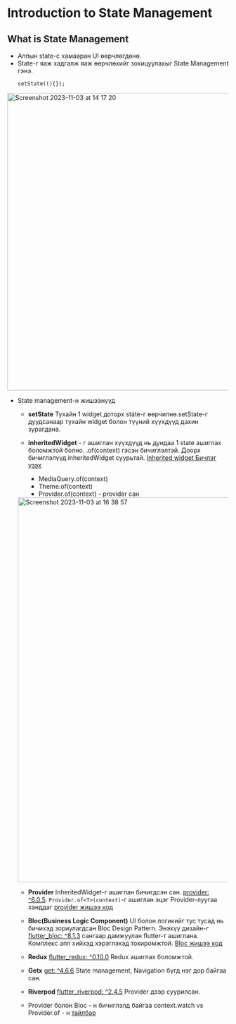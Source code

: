 # Introduction to State Management
## What is State Management
 - Аппын state-с хамааран UI өөрчлөгдөнө.
 - State-г яаж хадгалж яаж өөрчлөхийг зохицуулахыг State Management гэнэ.
   ```
   setState((){});
   ```
<img width="676" alt="Screenshot 2023-11-03 at 14 17 20" src="https://github.com/buyka98/flutter-lesson/assets/92565391/77f03310-6906-4422-a73d-17786c5e8ad8">

- State management-н жишээнүүд 
  - **setState** Тухайн 1 widget доторх state-г өөрчилнө.setState-г дуудсанаар тухайн widget болон түүний хүүхдүүд дахин зурагдана.
    
  - **inheritedWidget** - г ашиглан хүүхдүүд нь дундаа 1 state ашиглах боломжтой болно.
    .of(context) гэсэн бичиглэлтэй. Доорх бичиглэлүүд inheritedWidget суурьтай. [Inherited widget Бичлэг үзэх](https://www.youtube.com/watch?v=utrvu-eow6U)
    - MediaQuery.of(context)
    - Theme.of(context)
    - Provider.of(context) - provider сан 
  <img width="874" alt="Screenshot 2023-11-03 at 16 38 57" src="https://github.com/buyka98/flutter-lesson/assets/92565391/257025bf-5ba5-4eea-bf02-d5ec8bb4504b">
  
  - **Provider** InheritedWidget-г ашиглан бичигдсэн сан.  [provider: ^6.0.5](https://pub.dev/packages/provider). ```Provider.of<T>(context)```-г ашиглан эцэг Provider-луугаа ханддаг [provider жишээ код](https://github.com/buyka98/provider_example)
    
  - **Bloc(Business Logic Component)** UI болон логикийг тус тусад нь бичихэд зориулагдсан Bloc Design Pattern. Энэхүү дизайн-г [flutter_bloc: ^8.1.3](https://pub.dev/packages/flutter_bloc) сангаар дамжуулан flutter-т ашиглана. Комплекс апп хийхэд хэрэглэхэд тохиромжтой. [Bloc жишээ код](https://github.com/buyka98/bloc_example)
    
  - **Redux** [flutter_redux: ^0.10.0](https://pub.dev/packages/flutter_redux) Redux ашиглах боломжтой.
    
  - **Getx** [get: ^4.6.6](https://pub.dev/packages/get) State management, Navigation бүгд нэг дор байгаа сан.
    
  - **Riverpod** [flutter_riverpod: ^2.4.5](https://pub.dev/packages/flutter_riverpod) Provider дээр суурилсан.
    
  - Provider болон Bloc - н бичиглэлд байгаа context.watch vs Provider.of - н [тайлбар](https://github.com/felangel/bloc/issues/1902#issuecomment-723664125) 
